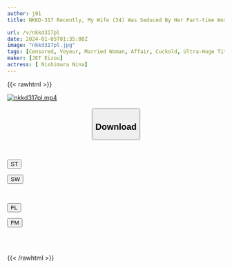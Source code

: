```yaml
---
author: j91
title: NKKD-317 Recently, My Wife (34) Was Seduced By Her Part-time Worker (20)...→I'm Sorry, So Please Release The AV As Is. (NKKD-317)

url: /v/nkkd317pl
date: 2024-01-05T01:35:00Z
image: "nkkd317pl.jpg"
tags: [Censored, Voyeur, Married Woman, Affair, Cuckold, Ultra-Huge Tits	]
maker: [JET Eizou]
actress: [ Nishimura Nina]
---
```



{{< rawhtml >}}

<div class="video" data-videoid="AqZmMrVyxPcXO20">
    <a href="javascript:;">
        <img src="/v/nkkd317pl/nkkd317pl.jpg" width="WIDTH" height="HEIGHT" alt="nkkd317pl.mp4" loading="lazy">
    </a>
</div>

<script type="text/javascript" src="https://j91.asia/asset/on-demand-st.js"></script>

<br>
  <link rel="stylesheet" href="https://j91.asia/asset/bs5.css">
  
  <center>
  <button class="btn btn-primary" type="button" data-bs-toggle="collapse" data-bs-target=".multi-collapse" aria-expanded="false" aria-controls="multiCollapseExample1 multiCollapseExample2"><h2>Download</h2></button></center>
</p>
<div class="row">
  <div class="col">
    <div class="collapse multi-collapse" id="multiCollapseExample1">
      <div class="card card-body">
	      	      <br>
<div class="buttons">  
<p><a href="https://streamtape.to/v/AqZmMrVyxPcXO20" target="_blank"><button class="btn-hover color-3"><i class="fa fa-download"></i> ST</button></a></p>
<p><a href="https://flaswish.com/ayup31npksjs" target="_blank"><button class="btn-hover color-2"><i class="fa fa-download"></i> SW</button></a></p></div>
    </div>
  </div>
</div>
  <div class="col">
    <div class="collapse multi-collapse" id="multiCollapseExample2">
      <div class="card card-body">
	      <br>
<div class="buttons">
<p><a href="https://filelions.site/f/z1qghfdowlyp" target="_blank"><button class="btn-hover color-9"><i class="fa fa-download"></i> FL</button></a></p>
<p><a href="https://filemoon.sx/d/scj1fu3v5xwv" target="_blank"><button class="btn-hover color-8"><i class="fa fa-download"></i> FM</button></a></p></div>
<br><br>
      </div>
    </div>
  </div>
</div>

{{< /rawhtml >}}